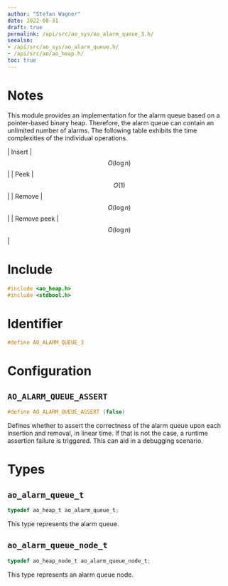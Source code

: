 ```yaml
---
author: "Stefan Wagner"
date: 2022-08-31
draft: true
permalink: /api/src/ao_sys/ao_alarm_queue_3.h/
seealso:
- /api/src/ao_sys/ao_alarm_queue.h/
- /api/src/ao/ao_heap.h/
toc: true
---
```


# Notes

This module provides an implementation for the alarm queue based on a pointer-based binary heap. Therefore, the alarm queue can contain an unlimited number of alarms. The following table exhibits the time complexities of the individual operations.

| Insert | $$O(\log n)$$ |
| Peek | $$O(1)$$ |
| Remove | $$O(\log n)$$ |
| Remove peek | $$O(\log n)$$ |

# Include

```c
#include <ao_heap.h>
#include <stdbool.h>
```

# Identifier

```c
#define AO_ALARM_QUEUE_3
```

# Configuration

## `AO_ALARM_QUEUE_ASSERT`

```c
#define AO_ALARM_QUEUE_ASSERT (false)
```

Defines whether to assert the correctness of the alarm queue upon each insertion and removal, in linear time. If that is not the case, a runtime assertion failure is triggered. This can aid in a debugging scenario.

# Types

## `ao_alarm_queue_t`

```c
typedef ao_heap_t ao_alarm_queue_t;
```

This type represents the alarm queue.

## `ao_alarm_queue_node_t`

```c
typedef ao_heap_node_t ao_alarm_queue_node_t;
```

This type represents an alarm queue node.
